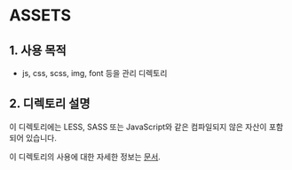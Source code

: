 # ASSETS


## 1. 사용 목적
- js, css, scss, img, font 등을 관리 디렉토리 


## 2. 디렉토리 설명
이 디렉토리에는 LESS, SASS 또는 JavaScript와 같은 컴파일되지 않은 자산이 포함되어 있습니다.

이 디렉토리의 사용에 대한 자세한 정보는 [문서](https://nuxtjs.org/guide/assets#webpacked).
